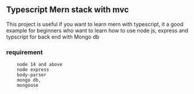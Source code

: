 ## Typescript Mern stack with mvc

This project is useful if you want to learn mern with typescript, it a good example for beginners
who want to learn how to use node js, express and typscript for back end with Mongo db

### requirement

        node 14 and above
        node express
        body-parser
        mongo db,
        mongoose

